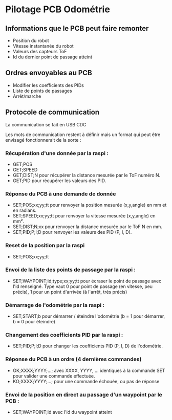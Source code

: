 # Pilotage PCB Odométrie

## Informations que le PCB peut faire remonter
- Position du robot
- Vitesse instantanée du robot
- Valeurs des capteurs ToF
- Id du dernier point de passage atteint
## Ordres envoyables au PCB
- Modifier les coefficients des PIDs
- Liste de points de passages
- Arrêt/marche
## Protocole de communication
La communication se fait en USB CDC

Les mots de communication restent à définir mais un format qui peut être envisagé fonctionnerait de la sorte :

### Récupération d'une donnée par la raspi :
- GET;POS
- GET;SPEED
- GET;DIST;N pour récupérer la distance mesurée par le ToF numéro N.
- GET;PID pour récupérer les valeurs des PID.
### Réponse du PCB à une demande de donnée
- SET;POS;xx;yy;tt pour renvoyer la position mesurée (x,y,angle) en mm et en radians.
- SET;SPEED;xx;yy;tt pour renvoyer la vitesse mesurée (x,y,angle) en mm².
- SET;DIST;N;xx pour renvoyer la distance mesurée par le ToF N en mm.
- SET;PID;P;I;D pour renvoyer les valeurs des PID (P, I, D).
### Reset de la position par la raspi
- SET;POS;xx;yy;tt
### Envoi de la liste des points de passage par la raspi :
- SET;WAYPOINT;id;type;xx;yy;tt pour écraser le point de passage avec l'id renseigné. Type vaut 0 pour point de passage (en vitesse, peu précis), 1 pour un point d'arrivée (à l'arrêt, très précis)
### Démarrage de l'odométrie par la raspi :
- SET;START;b pour démarrer / éteindre l'odométrie (b = 1 pour démarrer, b = 0 pour éteindre)
### Changement des coefficients PID par la raspi :
- SET;PID;P;I;D pour changer les coefficients PID (P, I, D) de l'odométrie.
### Réponse du PCB à un ordre (4 dernières commandes)
- OK;XXXX;YYYY;...; avec XXXX, YYYY, ... identiques à la commande SET pour valider une commande effectuée.
- KO;XXXX;YYYY;...; pour une commande échouée, ou pas de réponse
### Envoi de la position en direct au passage d'un waypoint par le PCB :
- SET;WAYPOINT;id avec l'id du waypoint atteint